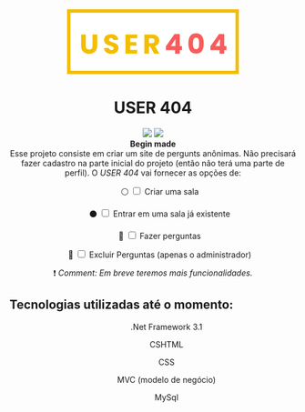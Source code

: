 <div align="center">
  <img src="/wwwroot/SVGs/logo-yellow.svg">
  <h1>USER 404</h1>
  <aside>
    <img src="https://img.shields.io/badge/status-🌓-blue" >
    <img src="https://img.shields.io/github/license/EmilyFelicio/USER404" >
    <br>
      <strong>Begin made</strong>
  </aside>
</div>

<div align="center">
	Esse projeto consiste em criar um site de pergunts anônimas. Não precisará fazer cadastro na parte inicial do projeto (então não terá uma parte de perfil).
	O <i>USER 404</i> vai fornecer as opções de:
	<ol>⚪ <input type="checkbox"> Criar uma sala</ol>
	<ol>⚫ <input type="checkbox"> Entrar em uma sala já existente</ol>
	<ol>🔴 <input type="checkbox"> Fazer perguntas</ol>
	<ol>🔵 <input type="checkbox"> Excluir Perguntas (apenas o administrador)</ol>
	❗ <i> Comment: Em breve teremos mais funcionalidades.</i>	
</div>

<h2>Tecnologias utilizadas até o momento:</h2>
<ul align="center">
    <ol>.Net Framework 3.1</ol>    
    <ol>CSHTML</ol>
    <ol>CSS</ol>
    <ol>MVC (modelo de negócio)</ol>
    <ol>MySql</ol>    
</ul>

